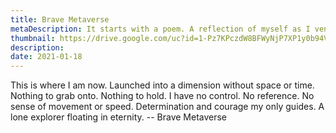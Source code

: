 ```yaml
---
title: Brave Metaverse
metaDescription: It starts with a poem. A reflection of myself as I venture into the unknown. Focused on the future of communication. Finding who I am as I discover this new world we call Metaverse.
thumbnail: https://drive.google.com/uc?id=1-Pz7KPczdW8BFWyNjP7XP1y0b94Vb_If
description: 
date: 2021-01-18
---
```


This is where I am now. Launched into a dimension without space or time. Nothing to grab onto. Nothing to hold. I have no control. No reference. No sense of movement or speed. Determination and courage my only guides. A lone explorer floating in eternity.
 -- Brave Metaverse